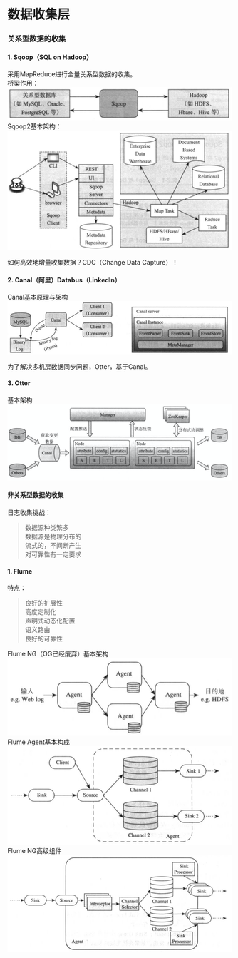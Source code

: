 # 数据收集层

### 关系型数据的收集

#### 1. Sqoop（SQL on Hadoop）  
采用MapReduce进行全量关系型数据的收集。  
桥梁作用：  
![Sqoop的"桥梁"作用](../img/img02.png)
Sqoop2基本架构：  
![Sqoop2基本结构](../img/img03.png)

如何高效地增量收集数据？CDC（Change Data Capture）！  

#### 2. Canal（阿里）Databus（LinkedIn）
Canal基本原理与架构  
![Canal基本原理、基本架构](../img/img04.png)

为了解决多机房数据同步问题，Otter，基于Canal。  

#### 3. Otter
基本架构  
![Otter基本架构](../img/img05.png)

#### 非关系型数据的收集

日志收集挑战：  
> 数据源种类繁多  
> 数据源是物理分布的  
> 流式的，不间断产生  
> 对可靠性有一定要求  

#### 1. Flume
特点：  
> 良好的扩展性  
> 高度定制化  
> 声明式动态化配置  
> 语义路由  
> 良好的可靠性  

Flume NG（OG已经废弃）基本架构  
![Flume基本构成](../img/img06.png)
Flume Agent基本构成  
![Flume Agent基本构成](../img/img07.png)
Flume NG高级组件  
![Flume Agent内部高级组件](../img/img08.png)

